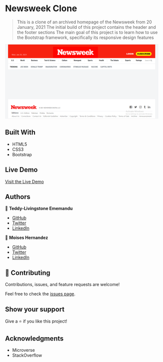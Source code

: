 # Newsweek Clone

> This is a clone of an archived homepage of the Newsweek from 20 January, 2021
> The initial build of this project contains the header and the footer sections
> The main goal of this project is to learn how to use the Bootstrap framework, specifically its responsive design features

![screenshot](img/project-srcn-shot.jpg)

## Built With

- HTML5
- CSS3
- Bootstrap

## Live Demo

[Visit the Live Demo](https://mhdez221993.github.io/newsweek-clone/)

## Authors

👤 **Teddy-Livingstone Ememandu**

- [GitHub](https://github.com/TedLivist)
- [Twitter](https://twitter.com/iamxted)
- [LinkedIn](https://linkedin.com/in/tememandu)

👤 **Moises Hernandez**

- [GitHub](https://github.com/Mhdez221993)
- [Twitter](https://twitter.com/MoisesH42060050)
- [LinkedIn](https://www.linkedin.com/in/moises-hernandez-9bbb17145/)

## 🤝 Contributing

Contributions, issues, and feature requests are welcome!

Feel free to check the [issues page](../../issues/).

## Show your support

Give a ⭐️ if you like this project!

## Acknowledgments

- Microverse
- StackOverflow